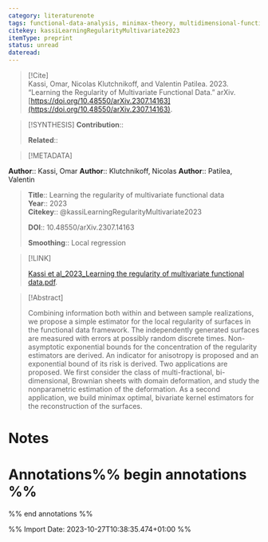 ```yaml
---
category: literaturenote
tags: functional-data-analysis, minimax-theory, multidimensional-functional-data, smoothness
citekey: kassiLearningRegularityMultivariate2023
itemType: preprint
status: unread  
dateread:  
---
```


> [!Cite]  
> Kassi, Omar, Nicolas Klutchnikoff, and Valentin Patilea. 2023. “Learning the Regularity of Multivariate Functional Data.” arXiv. [https://doi.org/10.48550/arXiv.2307.14163](https://doi.org/10.48550/arXiv.2307.14163).

> [!SYNTHESIS] 
>**Contribution**::
>
>**Related**:: 
>

> [!METADATA]  
>
**Author**:: Kassi, Omar
**Author**:: Klutchnikoff, Nicolas
**Author**:: Patilea, Valentin<br>
> **Title**:: Learning the regularity of multivariate functional data    
> **Year**:: 2023     
> **Citekey**:: @kassiLearningRegularityMultivariate2023    
>    
>    
>     
>    
>    
>     
>    
>**DOI**:: 10.48550/arXiv.2307.14163    
>
>**Smoothing**:: Local regression

> [!LINK] 
>
> [Kassi et al_2023_Learning the regularity of multivariate functional data.pdf](file:///Users/steven/Library/CloudStorage/GoogleDrive-steven.golovkine@ul.ie/My%20Drive/bibliography/arXiv/2023/Kassi%20et%20al_2023_Learning%20the%20regularity%20of%20multivariate%20functional%20data.pdf).

>[!Abstract]
>
>Combining information both within and between sample realizations, we propose a simple estimator for the local regularity of surfaces in the functional data framework. The independently generated surfaces are measured with errors at possibly random discrete times. Non-asymptotic exponential bounds for the concentration of the regularity estimators are derived. An indicator for anisotropy is proposed and an exponential bound of its risk is derived. Two applications are proposed. We first consider the class of multi-fractional, bi-dimensional, Brownian sheets with domain deformation, and study the nonparametric estimation of the deformation. As a second application, we build minimax optimal, bivariate kernel estimators for the reconstruction of the surfaces.
>>


# Notes<br>
# Annotations%% begin annotations %%  
 
  
%% end annotations %%

%% Import Date: 2023-10-27T10:38:35.474+01:00 %%
